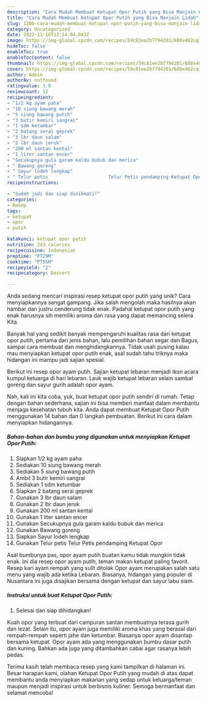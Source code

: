 ```yaml
---
description: "Cara Mudah Membuat Ketupat Opor Putih yang Bisa Manjain Lidah"
title: "Cara Mudah Membuat Ketupat Opor Putih yang Bisa Manjain Lidah"
slug: 1200-cara-mudah-membuat-ketupat-opor-putih-yang-bisa-manjain-lidah
category: Uncategorized
date: 2022-11-16T12:14:04.043Z
image: https://img-global.cpcdn.com/recipes/59c81ee2b7794201/680x482cq70/ketupat-opor-putih-foto-resep-utama.jpg
hideToc: false
enableToc: true
enableTocContent: false
thumbnail: https://img-global.cpcdn.com/recipes/59c81ee2b7794201/680x482cq70/ketupat-opor-putih-foto-resep-utama.jpg
cover: https://img-global.cpcdn.com/recipes/59c81ee2b7794201/680x482cq70/ketupat-opor-putih-foto-resep-utama.jpg
author: Admin
authorAv: notfound
ratingvalue: 3.9
reviewcount: 12
recipeingredient:
- "1/2 kg ayam paha"
- "10 siung bawang merah"
- "5 siung bawang putih"
- "3 butir kemiri sangrai"
- "1 sdm ketumbar"
- "2 batang serai geprek"
- "3 lbr daun salam"
- "2 lbr daun jeruk"
- "200 ml santan kental"
- "1 liter santan encer"
- "Secukupnya gula garam kaldu bubuk dan merica"
- " Bawang goreng"
- " Sayur lodeh lengkap"
- " Telur petis                      Telur Petis pendamping Ketupat Opor"
recipeinstructions:

- "Sudah jadi dan siap dinikmati!"
categories:
- Resep
tags:
- ketupat
- opor
- putih

katakunci: ketupat opor putih 
nutrition: 243 calories
recipecuisine: Indonesian
preptime: "PT29M"
cooktime: "PT55M"
recipeyield: "2"
recipecategory: Dessert

---
```





Anda sedang mencari inspirasi resep ketupat opor putih yang unik? Cara menyiapkannya sangat gampang. Jika salah mengolah maka hasilnya akan hambar dan justru cenderung tidak enak. Padahal ketupat opor putih yang enak harusnya sih memiliki aroma dan rasa yang dapat memancing selera Kita.





Banyak hal yang sedikit banyak mempengaruhi kualitas rasa dari ketupat opor putih, pertama dari jenis bahan, lalu pemilihan bahan segar dan Bagus, sampai cara membuat dan menghidangkannya. Tidak usah pusing kalau mau menyiapkan ketupat opor putih enak,      asal sudah tahu triknya maka hidangan ini mampu jadi sajian spesial.














Berikut ini resep opor ayam putih. Sajian ketupat lebaran menjadi ikon acara kumpul keluarga di hari lebaran. Lauk wajib ketupat lebaran selain sambal goreng dan sayur gurih adalah opor ayam.






Nah, kali ini kita coba, yuk, buat ketupat opor putih sendiri di rumah. Tetap dengan bahan sederhana, sajian ini bisa memberi manfaat dalam membantu menjaga kesehatan tubuh kita. Anda dapat membuat Ketupat Opor Putih menggunakan 14 bahan dan 0 langkah pembuatan. Berikut ini cara dalam menyiapkan hidangannya.

<!--inarticleads1-->

##### Bahan-bahan dan bumbu yang digunakan untuk menyiapkan Ketupat Opor Putih:

1. Siapkan 1/2 kg ayam paha
1. Sediakan 10 siung bawang merah
1. Sediakan 5 siung bawang putih
1. Ambil 3 butir kemiri sangrai
1. Sediakan 1 sdm ketumbar
1. Siapkan 2 batang serai geprek
1. Gunakan 3 lbr daun salam
1. Gunakan 2 lbr daun jeruk
1. Gunakan 200 ml santan kental
1. Gunakan 1 liter santan encer
1. Gunakan Secukupnya gula garam kaldu bubuk dan merica
1. Gunakan  Bawang goreng
1. Siapkan  Sayur lodeh lengkap
1. Gunakan  Telur petis                      Telur Petis pendamping Ketupat Opor


Asal bumbunya pas, opor ayam putih buatan kamu tidak mungkin tidak enak. Ini dia resep opor ayam putih, teman makan ketupat paling favorit. Resep kari ayam rempah yang sulit ditolak Opor ayam merupakan salah satu menu yang wajib ada ketika Lebaran. Biasanya, hidangan yang populer di Nusantara ini juga disajikan bersama dengan ketupat dan sayur labu siam. 

<!--inarticleads2-->

##### Instruksi untuk buat Ketupat Opor Putih:


1. Selesai dan siap dihidangkan!

Kuah opor yang terbuat dari campuran santan membuatnya terasa gurih dan lezat. Selain itu, opor ayam juga memiliki aroma khas yang berasal dari rempah-rempah seperti jahe dan ketumbar. Biasanya opor ayam disantap bersama ketupat. Opor ayam ada yang menggunakan bumbu dasar putih dan kuning. Bahkan ada juga yang ditambahkan cabai agar rasanya lebih pedas. 

Terima kasih telah membaca resep yang kami tampilkan di halaman ini. Besar harapan kami, olahan Ketupat Opor Putih yang mudah di atas dapat membantu anda menyiapkan makanan yang sedap untuk keluarga/teman maupun menjadi inspirasi untuk berbisnis kuliner. Semoga bermanfaat dan selamat mencoba!
